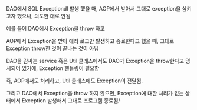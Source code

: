 



DAO에서 SQL Exceptiondl 발생 했을 때, AOP에서 받아서 그대로 exception을 삼키고자 했으나, 의도한 대로 안됨

예를 들어 DAO에서 Exception을 throw 하고

AOP에서 Exception을 받아 에러 로그만 발생하고 종료한다고 했을 때, 그대로 Exception throw한 것이 끝나는 것이 아님



DAO을 감싸는 service 혹은 Util 클래스에서도 DAO가 Exception을 throw한다고 명시되어 있기에, Exception 핸들링이 필요함

즉, AOP에서도 처리하고, Util 클래스에도 Exception이 전달됨. 



그리고  DAO에서 Exception을 throw 하지 않으면, Exception에 대한 처리가 없는 상태에서 Exception 발생해서 그대로 프로그램 종료됨/